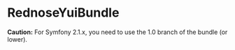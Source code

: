 RednoseYuiBundle
================

**Caution:** For Symfony 2.1.x, you need to use the 1.0 branch of the bundle (or lower).
